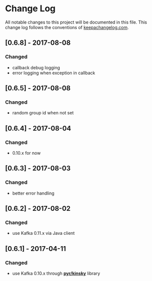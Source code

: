 # Change Log
All notable changes to this project will be documented in this file. This change log follows the conventions of [keepachangelog.com](http://keepachangelog.com/).

## [0.6.8] - 2017-08-08
### Changed
- callback debug logging
- error logging when exception in callback

## [0.6.5] - 2017-08-08
### Changed
- random group id when not set

## [0.6.4] - 2017-08-04
### Changed
- 0.10.x for now

## [0.6.3] - 2017-08-03
### Changed
- better error handling

## [0.6.2] - 2017-08-02
### Changed
- use Kafka 0.11.x via Java client

## [0.6.1] - 2017-04-11
### Changed
- use Kafka 0.10.x through **[pyr/kinsky](https://github.com/pyr/kinsky)** library
